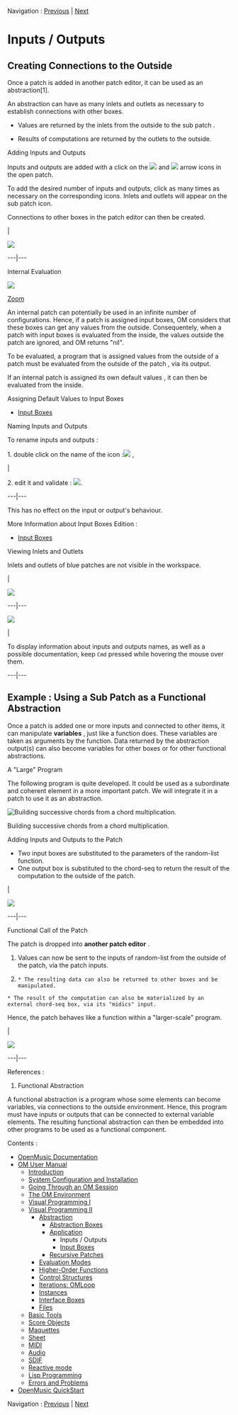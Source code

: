 Navigation : [Previous](AbsApplication "page
précédente\(Application\)") | [Next](AbsInputBoxes "page
suivante\(Input Boxes\)")



# Inputs / Outputs

## Creating Connections to the Outside

Once a patch is added in another patch editor, it can be used as an
abstraction[1].

An abstraction can have as many inlets and outlets as necessary to establish
connections with other boxes.

  * Values are returned by the inlets from the outside to the sub patch . 

  * Results of computations are returned by the outlets to the outside.

Adding Inputs and Outputs

Inputs and outputs are added with a click on the
![](../res/greenarrow_icon.png) and ![](../res/bluearrow_icon.png) arrow icons
in the open patch.

To add the desired number of inputs and outputs, click as many times as
necessary on the corresponding icons. Inlets and outlets will appear on the
sub patch icon.

Connections to other boxes in the patch editor can then be created.

|

![](../res/inout.png)  
  
---|---  
  
Internal Evaluation

![](../res/InternalEvaluationExample_scr.png)

[Zoom](../res/InternalEvaluationExample_scr_1.png "Zoom \(nouvelle fenêtre\)")

An internal patch can potentially be used in an infinite number of
configurations. Hence, if a patch is assigned input boxes, OM considers that
these boxes can get any values from the outside. Consequentely, when a patch
with input boxes is evaluated from the inside, the values outside the patch
are ignored, and OM returns "nil".

To be evaluated, a program  that is assigned values from the outside of a
patch must be evaluated  from the outside of the patch , via its output.

If an internal patch is assigned  its own default values , it can then be
evaluated from the inside.

Assigning Default Values to Input Boxes

  * [Input Boxes](AbsInputBoxes)

Naming Inputs and Outputs

To rename inputs and outputs :

1\. double click on the name of the icon :![](../res/changenameinput_icon.png)
,

|

2\. edit it and validate : ![](../res/result_icon.png).  
  
---|---  
  
This has no effect on the input or output's behaviour.

More Information about Input Boxes Edition :

  * [Input Boxes](AbsInputBoxes)

Viewing Inlets and Outlets

Inlets and outlets of blue patches are not visible in the workspace.

|

![](../res/inletsoutlets1.png)  
  
---|---  
  
![](../res/display.png)

|

To display information about inputs and outputs names, as well as a possible
documentation, keep `Cmd` pressed while hovering the mouse over them.  
  
---|---  
  
## Example : Using a Sub Patch as a Functional Abstraction

Once a patch is added one or more inputs and connected to other items, it can
manipulate **variables** , just like a function does. These variables are
taken as arguments by the function. Data returned by the abstraction output(s)
can also become variables for other boxes or for other functional
abstractions.

A "Large" Program

The following program is quite developed. It could be used as a subordinate
and coherent element in a more important patch. We will integrate it in a
patch to use it as an abstraction.

![Building successive chords from a chord
multiplication.](../res/chordmult.png)

Building successive chords from a chord multiplication.

Adding Inputs and Outputs to the Patch

  * Two input boxes are substituted to the parameters of the  random-list function.
  * One output box is substituted to the chord-seq to return the result of the computation to the outside of the patch.

|

![](../res/chordmult1A.png)  
  
---|---  
  
Functional Call of the Patch

The patch is dropped into  **another patch editor** .

  1. Values can now be sent to the inputs of random-list from the outside of the patch, via the patch inputs. 

  2.     * The resulting data can also be returned to other boxes and be manipulated. 
    * The result of the computation can also be materialized by an external chord-seq box, via its "midics" input.

Hence, the patch behaves like a function within a "larger-scale" program.

|

![](../res/chordm.png)  
  
---|---  
  
References :

  1. Functional Abstraction

A functional abstraction is a program whose some elements can become
variables, via connections to the outside environment. Hence, this program
must have inputs or outputs that can be connected to external variable
elements. The resulting functional abstraction can then be embedded into other
programs to be used as a functional component.

Contents :

  * [OpenMusic Documentation](OM-Documentation)
  * [OM User Manual](OM-User-Manual)
    * [Introduction](00-Contents)
    * [System Configuration and Installation](Installation)
    * [Going Through an OM Session](Goingthrough)
    * [The OM Environment](Environment)
    * [Visual Programming I](BasicVisualProgramming)
    * [Visual Programming II](AdvancedVisualProgramming)
      * [Abstraction](Abstraction)
        * [Abstraction Boxes](AbsBoxes)
        * [Application](AbsApplication)
          * Inputs / Outputs
          * [Input Boxes](AbsInputBoxes)
        * [Recursive Patches](Recursion)
      * [Evaluation Modes](EvalModes)
      * [Higher-Order Functions](HighOrder)
      * [Control Structures](Control)
      * [Iterations: OMLoop](OMLoop)
      * [Instances](Instances)
      * [Interface Boxes](InterfaceBoxes)
      * [Files](Files)
    * [Basic Tools](BasicObjects)
    * [Score Objects](ScoreObjects)
    * [Maquettes](Maquettes)
    * [Sheet](Sheet)
    * [MIDI](MIDI)
    * [Audio](Audio)
    * [SDIF](SDIF)
    * [Reactive mode](Reactive)
    * [Lisp Programming](Lisp)
    * [Errors and Problems](errors)
  * [OpenMusic QuickStart](QuickStart-Chapters)

Navigation : [Previous](AbsApplication "page
précédente\(Application\)") | [Next](AbsInputBoxes "page
suivante\(Input Boxes\)")

